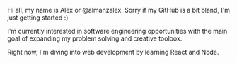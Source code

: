 Hi all, my name is Alex or @almanzalex. Sorry if my GitHub is a bit bland, I'm just getting started :)

I'm currently interested in software engineering opportunities with the main goal of expanding my problem solving and creative toolbox.

Right now, I'm diving into web development by learning React and Node.


